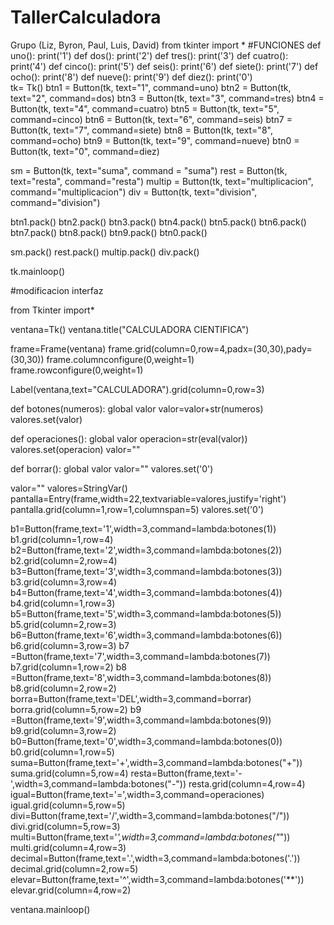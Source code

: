 # TallerCalculadora
Grupo (Liz, Byron, Paul, Luis, David)
from tkinter import *
#FUNCIONES
def uno(): 
    print('1')
def dos(): 
    print('2')
def tres(): 
    print('3')
def cuatro(): 
    print('4')
def cinco(): 
    print('5')
def seis(): 
    print('6')
def siete(): 
    print('7')
def ocho(): 
    print('8')
def nueve(): 
    print('9')
def diez(): 
    print('0')    
tk= Tk()
btn1 = Button(tk, text="1", command=uno)
btn2 = Button(tk, text="2", command=dos)
btn3 = Button(tk, text="3", command=tres)
btn4 = Button(tk, text="4", command=cuatro)
btn5 = Button(tk, text="5", command=cinco)
btn6 = Button(tk, text="6", command=seis)
btn7 = Button(tk, text="7", command=siete)
btn8 = Button(tk, text="8", command=ocho)
btn9 = Button(tk, text="9", command=nueve)
btn0 = Button(tk, text="0", command=diez)

sm = Button(tk, text="suma", command = "suma")
rest = Button(tk, text="resta", command="resta")
multip = Button(tk, text="multiplicacion", command="multiplicacion")
div = Button(tk, text="division", command="division")

btn1.pack()
btn2.pack()
btn3.pack()
btn4.pack()
btn5.pack()
btn6.pack()
btn7.pack()
btn8.pack()
btn9.pack()
btn0.pack()

sm.pack()
rest.pack()
multip.pack()
div.pack()

tk.mainloop()

#modificacion interfaz

from Tkinter import*


ventana=Tk()
ventana.title("CALCULADORA CIENTIFICA")

frame=Frame(ventana)
frame.grid(column=0,row=4,padx=(30,30),pady=(30,30))
frame.columnconfigure(0,weight=1)
frame.rowconfigure(0,weight=1)

Label(ventana,text="CALCULADORA").grid(column=0,row=3)

def botones(numeros):
    global valor
    valor=valor+str(numeros)
    valores.set(valor)

def operaciones():
    global valor
    operacion=str(eval(valor))
    valores.set(operacion)
    valor=""

def borrar():
    global valor
    valor=""
    valores.set('0')
    
valor=""
valores=StringVar()
pantalla=Entry(frame,width=22,textvariable=valores,justify='right')
pantalla.grid(column=1,row=1,columnspan=5)
valores.set('0')


b1=Button(frame,text='1',width=3,command=lambda:botones(1))
b1.grid(column=1,row=4)
b2=Button(frame,text='2',width=3,command=lambda:botones(2))
b2.grid(column=2,row=4)
b3=Button(frame,text='3',width=3,command=lambda:botones(3))
b3.grid(column=3,row=4)
b4=Button(frame,text='4',width=3,command=lambda:botones(4))
b4.grid(column=1,row=3)
b5=Button(frame,text='5',width=3,command=lambda:botones(5))
b5.grid(column=2,row=3)
b6=Button(frame,text='6',width=3,command=lambda:botones(6))
b6.grid(column=3,row=3)
b7 =Button(frame,text='7',width=3,command=lambda:botones(7))
b7.grid(column=1,row=2)
b8 =Button(frame,text='8',width=3,command=lambda:botones(8))
b8.grid(column=2,row=2)
borra=Button(frame,text='DEL',width=3,command=borrar)
borra.grid(column=5,row=2)
b9 =Button(frame,text='9',width=3,command=lambda:botones(9))
b9.grid(column=3,row=2)
b0=Button(frame,text='0',width=3,command=lambda:botones(0))
b0.grid(column=1,row=5)
suma=Button(frame,text='+',width=3,command=lambda:botones("+"))
suma.grid(column=5,row=4)
resta=Button(frame,text='-',width=3,command=lambda:botones("-"))
resta.grid(column=4,row=4)
igual=Button(frame,text='=',width=3,command=operaciones)
igual.grid(column=5,row=5)
divi=Button(frame,text='/',width=3,command=lambda:botones("/"))
divi.grid(column=5,row=3)
multi=Button(frame,text='*',width=3,command=lambda:botones("*"))
multi.grid(column=4,row=3)
decimal=Button(frame,text='.',width=3,command=lambda:botones('.'))
decimal.grid(column=2,row=5)
elevar=Button(frame,text='^',width=3,command=lambda:botones('**'))
elevar.grid(column=4,row=2)

ventana.mainloop()


